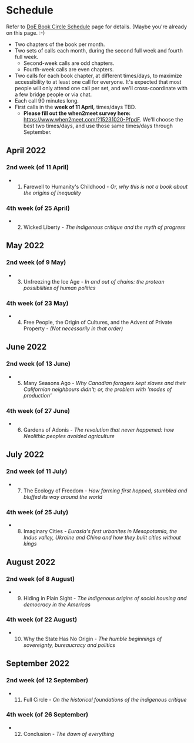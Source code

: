 # Schedule

Refer to [DoE Book Circle Schedule](https://doe.bookcircle.academy/schedule) page for details. (Maybe you're already on this page. :-)

- Two chapters of the book per month.
- Two sets of calls each month, during the second full week and fourth full week.
	- Second-week calls are odd chapters.
	- Fourth-week calls are even chapters.
- Two calls for each book chapter, at different times/days, to maximize accessibility to at least one call for everyone. It's expected that most people will only attend one call per set, and we'll cross-coordinate with a few bridge people or via chat.
- Each call 90 minutes long.
- First calls in the **week of 11 April,** times/days TBD.
	- **Please fill out the when2meet survey here:**  <https://www.when2meet.com/?15231020-PfpdF>.  We'll choose the best two times/days, and use those same times/days through September.

## April 2022

### 2nd week (of 11 April)

* 1. Farewell to Humanity's Childhood - _Or, why this is not a book about the origins of inequality_

### 4th week (of 25 April)

* 2. Wicked Liberty - _The indigenous critique and the myth of progress_

## May 2022

### 2nd week (of 9 May)

* 3. Unfreezing the Ice Age - _In and out of chains: the protean possibilities of human politics_

### 4th week (of 23 May)

* 4. Free People, the Origin of Cultures, and the Advent of Private Property - _(Not necessarily in that order)_

## June 2022

### 2nd week (of 13 June)

* 5. Many Seasons Ago - _Why Canadian foragers kept slaves and their Californian neighbours didn't; or, the problem with 'modes of production'_

### 4th week (of 27 June)

* 6. Gardens of Adonis - _The revolution that never happened: how Neolithic peoples avoided agriculture_

## July 2022

### 2nd week (of 11 July)

* 7. The Ecology of Freedom - _How farming first hopped, stumbled and bluffed its way around the world_

### 4th week (of 25 July)

* 8. Imaginary Cities - _Eurasia's first urbanites in Mesopotamia, the Indus valley, Ukraine and China and how they built cities without kings_

## August 2022

### 2nd week (of 8 August)

* 9. Hiding in Plain Sight - _The indigenous origins of social housing and democracy in the Americas_

### 4th week (of 22 August)

* 10. Why the State Has No Origin - _The humble beginnings of sovereignty, bureaucracy and politics_

## September 2022

### 2nd week (of 12 September)

* 11. Full Circle - _On the historical foundations of the indigenous critique_

### 4th week (of 26 September)

* 12. Conclusion - _The dawn of everything_

